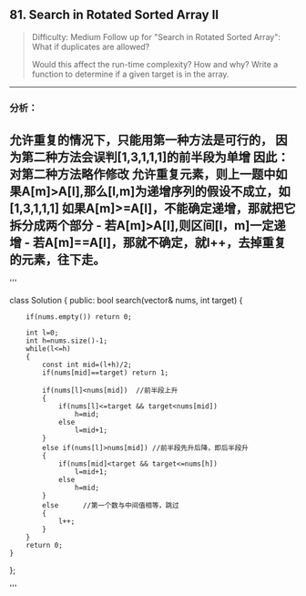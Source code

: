 ## 81. Search in Rotated Sorted Array II
> Difficulty: Medium
> Follow up for "Search in Rotated Sorted Array":
> What if duplicates are allowed?
> 
> Would this affect the run-time complexity? How and why?
> Write a function to determine if a given target is in the array.

--------------------------------------------------------------------------

### 分析：

允许重复的情况下，只能用第一种方法是可行的，
因为第二种方法会误判[1,3,1,1,1]的前半段为单增
因此：对第二种方法略作修改
    允许重复元素，则上一题中如果A[m]>A[l],那么[l,m]为递增序列的假设不成立，如[1,3,1,1,1]
    如果A[m]>=A[l]，不能确定递增，那就把它拆分成两个部分
    - 若A[m]>A[l],则区间[l，m]一定递增
    - 若A[m]==A[l]，那就不确定，就l++，去掉重复的元素，往下走。
------------------------------------------------------------------



'''

class Solution {
public:
    bool search(vector<int>& nums, int target) {

        if(nums.empty()) return 0;

		int l=0;
		int h=nums.size()-1;
		while(l<=h)
		{
			const int mid=(l+h)/2;
			if(nums[mid]==target) return 1;

			if(nums[l]<nums[mid])  //前半段上升
			{
				if(nums[l]<=target && target<nums[mid])
					h=mid;
				else
					l=mid+1;			
			}
			else if(nums[l]>nums[mid]) //前半段先升后降，即后半段升
			{
				if(nums[mid]<target && target<=nums[h])
					l=mid+1;
				else
					h=mid;
			}
			else      //第一个数与中间值相等，跳过
			{
				l++;
			}
		}
		return 0;
    }
};

'''


